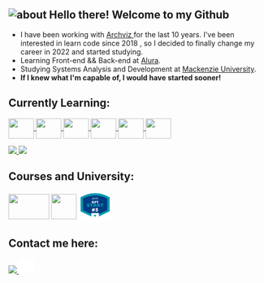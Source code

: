 ## <img width="45" alt="about" src="https://raw.github.com/elizarov/elizarov/master/about.png"> Hello there! Welcome to my Github

- I have been working with <a target="_blank" href="https://www.behance.net/inside3d" target="_blank"> Archviz </a> for the last 10 years. I've been interested in learn code since 2018 , so I decided to finally change my career in 2022 and started studying.
- Learning Front-end && Back-end at <a target="_blank" href="https://www.alura.com.br/" target="_blank">Alura</a>.
- Studying Systems Analysis and Development at <a target="_blank" href="https://www.mackenzie.br/graduacao/ead/tecnologia-em-analise-e-desenvolvimento-de-sistemas">Mackenzie University</a>.
- <b>If I knew what I'm capable of, I would have started sooner!</b>
 </a>

 ## Currently Learning:
   <a target="_blank" href="https://github.com/cguiama?tab=repositories">
   <div style="display: inline_block">
   <img src="https://cdn.jsdelivr.net/gh/devicons/devicon/icons/linux/linux-original.svg" width="50" height="40" img align="center" />
   <img src="https://cdn.jsdelivr.net/gh/devicons/devicon/icons/git/git-original.svg" width="50" height="40" img align="center" />
    <a href="https://github.com/cguiama/C-lang">
   <img src="https://cdn.jsdelivr.net/gh/devicons/devicon/icons/c/c-plain.svg" width="50" height="40" img align="center" />
     <a href="https://github.com/cguiama/html">
   <img src="https://cdn.jsdelivr.net/gh/devicons/devicon/icons/html5/html5-plain-wordmark.svg" width="50" height="40" img align="center" />
    <a href="https://github.com/cguiama/jsinicio">
   <img src="https://cdn.jsdelivr.net/gh/devicons/devicon/icons/javascript/javascript-original.svg" width="50" height="40" img align="center" /> 
   <a href="https://github.com/cguiama/javabydio"><img src="https://cdn.jsdelivr.net/gh/devicons/devicon/icons/java/java-plain.svg" width="50" height="40" img align="center" /></a>


<p>
<div>
  <a target="_blank" href="https://www.linkedin.com/in/guilherme-castro-dev/">
  <img height="150em" src="https://github-readme-stats.vercel.app/api?username=cguiama&show_icons=true&theme=blue-green&include_all_commits=true&count_private=true"/>
  </a>
   <a href="https://github.com/cguiama?tab=repositories"> 
  <img height="150em" src="https://github-readme-stats.vercel.app/api/top-langs/?username=cguiama&theme=blue-green&hide_langs_below=1" />
</div>
</a>
    
## Courses and University:

<p align="left">
<a target="_blank" href="https://cursos.alura.com.br/user/cguiama/fullCertificate/35bd978d80d31cd5d78a195f80a8f294">
  <img src="https://i.pinimg.com/originals/49/72/6e/49726e65f6b35c2e8e366a16c0734fb7.png" width="80" height="50" img align="center" /></a>

<a target="_blank" href="https://www.mackenzie.br/">
  <img src="https://logodownload.org/wp-content/uploads/2017/09/mackenzie-logo-3.png" width="50" height="50" img align="center" /></a>

<a href="https://www.dio.me/bootcamp/gft-start-3-java?utm_source=sm-organico-grupo-bc-gft-start-3-java&utm_medium=organic&utm_campaign=gft">
  <img src="https://github.com/cguiama/cguiama/blob/main/3facb943-9a95-4c47-baa2-885fddf5f87f.png" width="65" height="60" img align="center" />
</a>
</p>
 
## Contact me here:
<p>  
<a target="_blank" href="https://www.linkedin.com/in/cguiama/">
<img src="https://img.shields.io/badge/-LinkedIn-%230077B5?style=for-the-badge&logo=linkedin&logoColor=white" target="_blank">
 </a>
<a target="_blank" href="https://github.com/cguiama">
<img src="https://github.com/cguiama/cguiama/blob/main/iconmonstr-github-1.png" width="30" height="30">
 </a>
</p>

